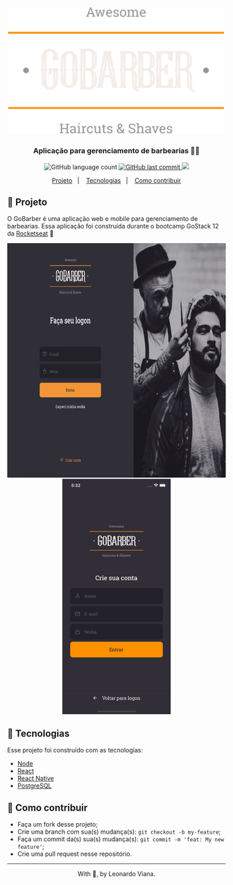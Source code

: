 <h1 align="center">
    <img alt="GoBarber" src="https://github.com/leoskrr/GoBarber/blob/master/frontend/src/assets/logo.svg" width="500px"/>
</h1>

<h3 align="center">
	Aplicação para gerenciamento de barbearias 💇‍♂️
</h3>
<p align="center">
  <img alt="GitHub language count" src="https://img.shields.io/badge/languages-7-green">

  <a href="https://github.com/leoskrr/GoMarketplace/commits/master">
    <img alt="GitHub last commit" src="https://img.shields.io/badge/last%20commit-july-yellowgreen">
  </a>

  <img src="https://img.shields.io/badge/tests-100%25-brightgreen"/>

<p align="center">
  <a href="#-projeto">Projeto</a>&nbsp;&nbsp;&nbsp;|&nbsp;&nbsp;&nbsp;
  <a href="#rocket-Tecnologias">Tecnologias</a>&nbsp;&nbsp;&nbsp;|&nbsp;&nbsp;&nbsp;
  <a href="#-como-contribuir">Como contribuir</a>
</p>

## 📱 Projeto

O GoBarber é uma aplicação web e mobile para gerenciamento de barbearias. Essa aplicação foi construída durante o bootcamp GoStack 12 da <a href="https://rocketseat.com.br/">Rocketseat</a>
🚀
</p>

<p align="center">
    <img alt="app gif" src="https://github.com/leoskrr/GoBarber/blob/master/.github/screenshots/sc-web-login.png" width="650px" height="540px"/>
    <img alt="app gif" src="https://github.com/leoskrr/GoBarber/blob/master/.github/screenshots/sc-mobile-signup.png" width="250px" />
</p>


## :rocket: Tecnologias

Esse projeto foi construído com as tecnologias:
- [Node][nodejs]
- [React](https://pt-br.reactjs.org/)
- [React Native](https://reactnative.dev/)
- [PostgreSQL](https://www.postgresql.org/)

## 🤔 Como contribuir

- Faça um fork desse projeto;
- Crie uma branch com sua(s) mudança(s): `git checkout -b my-feature`;
- Faça um commit da(s) sua(s) mudança(s): `git commit -m 'feat: My new feature'`;
- Crie uma pull request nesse repositório.

---

<p align="center">With 💜, by Leonardo Viana.</p>

[nodejs]: https://nodejs.org/
[yarn]: https://yarnpkg.com/
[vc]: https://code.visualstudio.com/
[vceditconfig]: https://marketplace.visualstudio.com/items?itemName=EditorConfig.EditorConfig
[vceslint]: https://marketplace.visualstudio.com/items?itemName=dbaeumer.vscode-eslint
[prettier]: https://marketplace.visualstudio.com/items?itemName=esbenp.prettier-vscode
